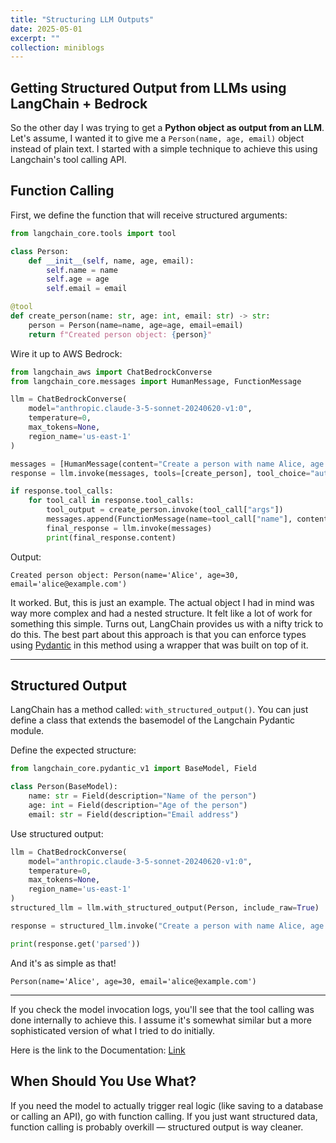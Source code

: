```yaml
---
title: "Structuring LLM Outputs"
date: 2025-05-01
excerpt: ""
collection: miniblogs
---
```


## Getting Structured Output from LLMs using LangChain + Bedrock


So the other day I was trying to get a **Python object as output from an LLM**. Let's assume, I wanted it to give me a `Person(name, age, email)` object instead of plain text.
I started with a simple technique to achieve this using Langchain's tool calling API.


## Function Calling

First, we define the function that will receive structured arguments:

```python
from langchain_core.tools import tool

class Person:
    def __init__(self, name, age, email):
        self.name = name
        self.age = age
        self.email = email

@tool
def create_person(name: str, age: int, email: str) -> str:
    person = Person(name=name, age=age, email=email)
    return f"Created person object: {person}"
```

Wire it up to AWS Bedrock:

```python
from langchain_aws import ChatBedrockConverse
from langchain_core.messages import HumanMessage, FunctionMessage

llm = ChatBedrockConverse(
    model="anthropic.claude-3-5-sonnet-20240620-v1:0",
    temperature=0,
    max_tokens=None,
    region_name='us-east-1'
)

messages = [HumanMessage(content="Create a person with name Alice, age 30, email alice@example.com")]
response = llm.invoke(messages, tools=[create_person], tool_choice="auto")

if response.tool_calls:
    for tool_call in response.tool_calls:
        tool_output = create_person.invoke(tool_call["args"])
        messages.append(FunctionMessage(name=tool_call["name"], content=tool_output))
        final_response = llm.invoke(messages)
        print(final_response.content)
```

Output:
```
Created person object: Person(name='Alice', age=30, email='alice@example.com')
```

It worked. But, this is just an example. The actual object I had in mind was way more complex and had a nested structure. It felt like a lot of work for something this simple.
Turns out, LangChain provides us with a nifty trick to do this. The best part about this approach is that you can enforce types using [Pydantic](https://docs.pydantic.dev/latest/) in this method using a wrapper that was built on top of it.

---

## Structured Output

LangChain has a method called: `with_structured_output()`. You can just define a class that extends the basemodel of the Langchain Pydantic module.

Define the expected structure:

```python
from langchain_core.pydantic_v1 import BaseModel, Field

class Person(BaseModel):
    name: str = Field(description="Name of the person")
    age: int = Field(description="Age of the person")
    email: str = Field(description="Email address")
```

Use structured output:

```python
llm = ChatBedrockConverse(
    model="anthropic.claude-3-5-sonnet-20240620-v1:0",
    temperature=0,
    max_tokens=None,
    region_name='us-east-1'
)
structured_llm = llm.with_structured_output(Person, include_raw=True)

response = structured_llm.invoke("Create a person with name Alice, age 30, and email alice@example.com")

print(response.get('parsed'))
```

And it's as simple as that!
```
Person(name='Alice', age=30, email='alice@example.com')
```

---

If you check the model invocation logs, you'll see that the tool calling was done internally to achieve this. I assume it's somewhat similar but a more sophisticated version of what I tried to do initially.


Here is the link to the Documentation: [Link](https://python.langchain.com/docs/concepts/structured_outputs/)

## When Should You Use What?
If you need the model to actually trigger real logic (like saving to a database or calling an API), go with function calling.
If you just want structured data, function calling is probably overkill — structured output is way cleaner.